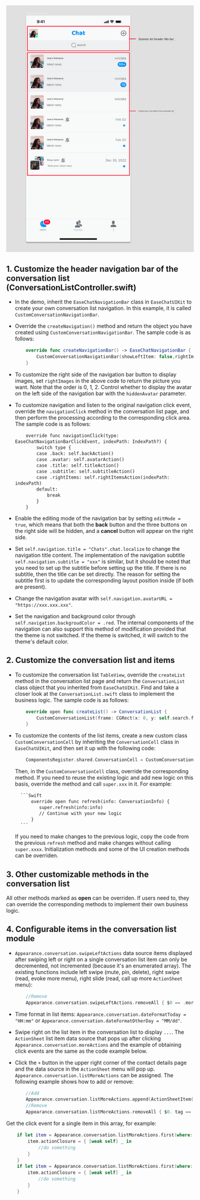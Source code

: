 ![Customize Conversation List](./assets/images/customize-conversation-list.png)

## 1. Customize the header navigation bar of the conversation list (ConversationListController.swift)

- In the demo, inherit the `EaseChatNavigationBar` class in `EaseChatUIKit` to create your own conversation list navigation. In this example, it is called `CustomConversationNavigationBar`.

- Override the `createNavigation()` method and return the object you have created using `CustomConversationNavigationBar`. The sample code is as follows:

    ```Swift
        override func createNavigationBar() -> EaseChatNavigationBar {
            CustomConversationNavigationBar(showLeftItem: false,rightImages: [UIImage(named: "add", in: .chatBundle, with: nil,hiddenAvatar: false)
        }
    ```

- To customize the right side of the navigation bar button to display images, set `rightImages` in the above code to return the picture you want. Note that the order is 0, 1, 2. Control whether to display the avatar on the left side of the navigation bar with the `hiddenAvatar` parameter.

- To customize navigation and listen to the original navigation click event, override the `navigationClick` method in the conversation list page, and then perform the processing according to the corresponding click area. The sample code is as follows:

    ```
        override func navigationClick(type: EaseChatNavigationBarClickEvent, indexPath: IndexPath?) {
            switch type {
            case .back: self.backAction()
            case .avatar: self.avatarAction()
            case .title: self.titleAction()
            case .subtitle: self.subtitleAction()
            case .rightItems: self.rightItemsAction(indexPath: indexPath)
            default:
                break
            }
        }
    ```

- Enable the editing mode of the navigation bar by setting `editMode = true`, which means that both the **back** button and the three buttons on the right side will be hidden, and a **cancel** button will appear on the right side.

- Set `self.navigation.title = "Chats".chat.localize` to change the navigation title content. The implementation of the navigation subtitle  `self.navigation.subtitle = "xxx"` is similar, but it should be noted that you need to set up the subtitle before setting up the title. If there is no subtitle, then the title can be set directly. The reason for setting the subtitle first is to update the corresponding layout position inside (if both are present).

- Change the navigation avatar with `self.navigation.avatarURL = "https://xxx.xxx.xxx"`.

- Set the navigation and background color through `self.navigation.backgroudColor = .red`. The internal components of the navigation can also support this method of modification provided that the theme is not switched. If the theme is switched, it will switch to the theme's default color.

## 2. Customize the conversation list and items

- To customize the conversation list `TableView`, override the `createList` method in the conversation list page and return the `ConversationList` class object that you inherited from `EaseChatUIKit`. Find and take a closer look at the `ConversationList.swift` class to implement the business logic. The sample code is as follows:

    ```Swift
        override open func createList() -> ConversationList {
            CustomConversationList(frame: CGRect(x: 0, y: self.search.frame.maxY+5, width: self.view.frame.width, height: self.view.frame.height-NavigationHeight-BottomBarHeight-(self.tabBarController?.tabBar.frame.height ?? 49)), style: .plain)
        }
    ```

- To customize the contents of the list items, create a new custom class `CustomConversationCell` by inheriting the `ConversationCell` class in `EaseChatUIKit`, and then set it up with the following code:

    ```Swift
        ComponentsRegister.shared.ConversationCell = CustomConversationCell.self
    ```

    Then, in the `CustomConversationCell` class, override the corresponding method. If you need to reuse the existing logic and add new logic on this basis, override the method and call       `super.xxx` in it. For example:
    
        ```Swift
            override open func refresh(info: ConversationInfo) {
               super.refresh(info:info)
               // Continue with your new logic
            }
        ```

    If you need to make changes to the previous logic, copy the code from the previous `refresh` method and make changes without calling `super.xxxx`. Initialization methods and some of       the UI creation methods can be overriden.

## 3. Other customizable methods in the conversation list

All other methods marked as **open** can be overriden. If users need to, they can override the corresponding methods to implement their own business logic.

## 4. Configurable items in the conversation list module

- `Appearance.conversation.swipeLeftActions` data source items displayed after swiping left or right on a single conversation list item can only be decremented, not incremented (because it's an enumerated array). The existing functions include left swipe (mute, pin, delete), right swipe (read, evoke more menu), right slide (read, call up more `ActionSheet` menu):

    ```Swift
        //Remove
        Appearance.conversation.swipeLeftActions.removeAll { $0 == .more }
    ```

- Time format in list items: `Appearance.conversation.dateFormatToday = "HH:mm"` or `Appearance.conversation.dateFormatOtherDay = "MM/dd"`.

- Swipe right on the list item in the conversation list to display `...`. The `ActionSheet` list item data source that pops up after clicking `Appearance.conversation.moreActions` and the example of obtaining click events are the same as the code example below.

- Click the `+` button in the upper right corner of the contact details page and the data source in the `ActionSheet` menu will pop up. `Appearance.conversation.listMoreActions` can be assigned. The following example shows how to add or remove:

    ```Swift
        //Add
        Appearance.conversation.listMoreActions.append(ActionSheetItem(title: "new list item", type: .destructive, tag: "custom"))
        //Remove
        Appearance.conversation.listMoreActions.removeAll { $0. tag == "you want remove" }
    ```

Get the click event for a single item in this array, for example:

```Swift
    if let item = Appearance.conversation.listMoreActions.first(where: { $0.tag == "xxx" }) {
        item.actionClosure = { [weak self] _ in
            //do something
        }
    }
    if let item = Appearance.conversation.listMoreActions.first(where: { $0.tag == "xxx" }) {
        item.actionClosure = { [weak self] _ in
            //do something
        }
    }
```
